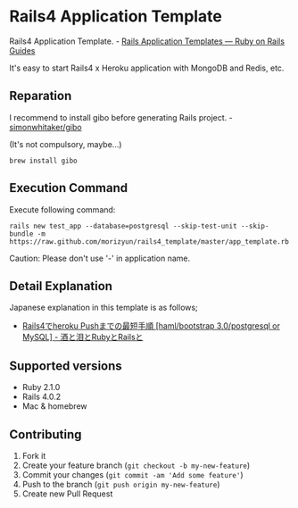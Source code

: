 # Rails4 Application Template

Rails4 Application Template. - [Rails Application Templates — Ruby on Rails Guides](http://guides.rubyonrails.org/rails_application_templates.html)

It's easy to start Rails4 x Heroku application with MongoDB and Redis, etc.

## Reparation

I recommend to install gibo before generating Rails project. - [simonwhitaker/gibo](https://github.com/simonwhitaker/gibo)

(It's not compulsory, maybe...)

    brew install gibo

## Execution Command

Execute following command:

    rails new test_app --database=postgresql --skip-test-unit --skip-bundle -m https://raw.github.com/morizyun/rails4_template/master/app_template.rb

Caution: Please don't use '-' in application name.

## Detail Explanation

Japanese explanation in this template is as follows;

- [Rails4でheroku Pushまでの最短手順 [haml/bootstrap 3.0/postgresql or MySQL] - 酒と泪とRubyとRailsと](http://morizyun.github.io/blog/heroku-rails4-postgresql-introduction/)

## Supported versions

- Ruby 2.1.0
- Rails 4.0.2
- Mac & homebrew

## Contributing

1. Fork it
2. Create your feature branch (`git checkout -b my-new-feature`)
3. Commit your changes (`git commit -am 'Add some feature'`)
4. Push to the branch (`git push origin my-new-feature`)
5. Create new Pull Request
